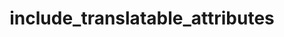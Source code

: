 ---
directive_id: 'include_translatable_attributes'
title: 'include_translatable_attributes'
values_markdown: |
  Comma-separated list of HTML attributes
description_markdown: |
  Instructs Smartling to capture the text of a list of HTML attributes for translation. For example, this can be used to capture the `title` attribute of a button.
  
examples:
    - type: generic
      code_single_line: smartling.include_translatable_attributes = title, alt
      description_markdown: Will capture text in `title` and `alt` attributes of any element as a translatable string
        
---